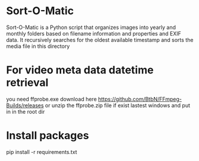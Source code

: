 # Sort-O-Matic
Sort-O-Matic is a Python script that organizes images into yearly and monthly folders based on filename information and properties and EXIF data. It recursively searches for the oldest available timestamp and sorts the media file in this directory


# For video meta data datetime retrieval
you need ffprobe.exe
download here https://github.com/BtbN/FFmpeg-Builds/releases
or unzip the ffprobe.zip file if exist
lastest windows and put in in the root dir

# Install packages
pip install -r requirements.txt